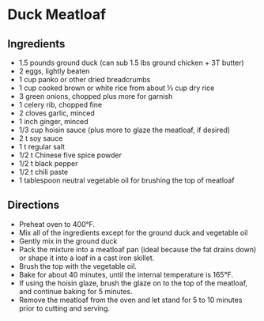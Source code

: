 # Duck Meatloaf
## Ingredients
* 1.5 pounds ground duck (can sub 1.5 lbs ground chicken + 3T butter)
* 2 eggs, lightly beaten
* 1 cup panko or other dried breadcrumbs
* 1 cup cooked brown or white rice from about ⅓ cup dry rice
* 3 green onions, chopped plus more for garnish
* 1 celery rib, chopped fine
* 2 cloves garlic, minced
* 1 inch ginger, minced
* 1/3 cup hoisin sauce (plus more to glaze the meatloaf, if desired)
* 2 t soy sauce
* 1 t regular salt
* 1/2 t Chinese five spice powder
* 1/2 t black pepper
* 1/2 t chili paste
* 1 tablespoon neutral vegetable oil for brushing the top of meatloaf

## Directions
* Preheat oven to 400°F.
* Mix all of the ingredients except for the ground duck and vegetable oil
* Gently mix in the ground duck
* Pack the mixture into a meatloaf pan (ideal because the fat drains down) or shape it into a loaf in a cast iron skillet.
* Brush the top with the vegetable oil.
* Bake for about 40 minutes, until the internal temperature is 165°F.
* If using the hoisin glaze, brush the glaze on to the top of the meatloaf, and continue baking for 5 minutes.
* Remove the meatloaf from the oven and let stand for 5 to 10 minutes prior to cutting and serving.
